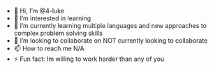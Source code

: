 - 👋 Hi, I’m @4-luke
- 👀 I’m interested in learning
- 🌱 I’m currently learning multiple languages and new approaches to complex problem solving skills
- 💞️ I’m looking to collaborate on NOT currently looking to collaborate
- 📫 How to reach me N/A
- ⚡ Fun fact: Im willing to work harder than any of you
